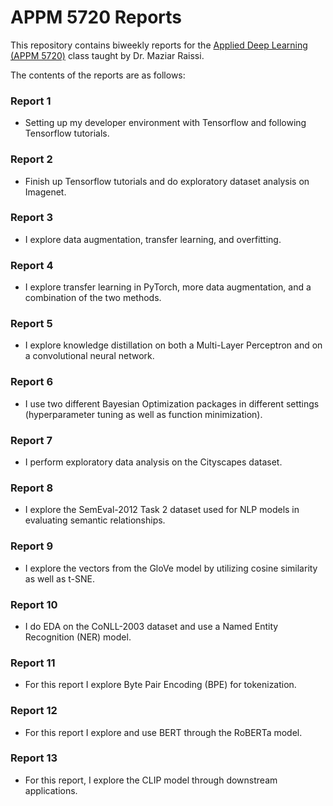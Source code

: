 # APPM 5720 Reports

This repository contains biweekly reports for the [Applied Deep Learning (APPM 5720)](https://github.com/maziarraissi/Applied-Deep-Learning) class taught by Dr. Maziar Raissi.

The contents of the reports are as follows:  

### Report 1

- Setting up my developer environment with Tensorflow and following Tensorflow tutorials.  

### Report 2

- Finish up Tensorflow tutorials and do exploratory dataset analysis on Imagenet.  

### Report 3

- I explore data augmentation, transfer learning, and overfitting.  

### Report 4

- I explore transfer learning in PyTorch, more data augmentation, and a combination of the two methods.  

### Report 5

- I explore knowledge distillation on both a Multi-Layer Perceptron and on a convolutional neural network.

### Report 6

- I use two different Bayesian Optimization packages in different settings (hyperparameter tuning as well as function minimization).

### Report 7

- I perform exploratory data analysis on the Cityscapes dataset.

### Report 8

- I explore the SemEval-2012 Task 2 dataset used for NLP models in evaluating semantic relationships.

### Report 9

- I explore the vectors from the GloVe model by utilizing cosine similarity as well as t-SNE.

### Report 10

- I do EDA on the CoNLL-2003 dataset and use a Named Entity Recognition (NER) model.

### Report 11

- For this report I explore Byte Pair Encoding (BPE) for tokenization.

### Report 12

- For this report I explore and use BERT through the RoBERTa model.

### Report 13

- For this report, I explore the CLIP model through downstream applications.
